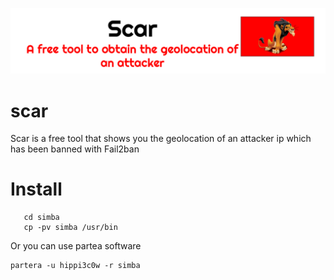 ![](/images/Scar.png)


# scar

Scar is a free tool that shows you the geolocation of an attacker ip which has been banned with Fail2ban

# Install
```
   cd simba
   cp -pv simba /usr/bin
```
Or you can use partea software

```
partera -u hippi3c0w -r simba
```
